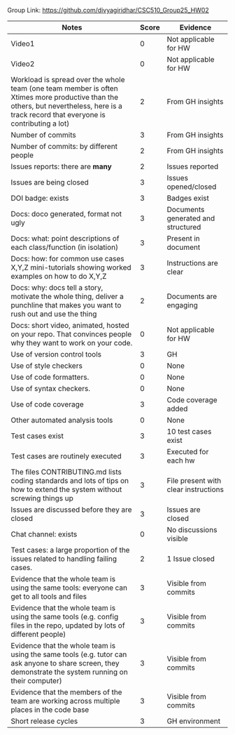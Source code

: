 Group Link: https://github.com/divyagiridhar/CSC510_Group25_HW02


|Notes|Score|Evidence|
|-----|---------|---------|
|Video1| 0 | Not applicable for HW  | 
|Video2| 0 | Not applicable for HW | 
|Workload is spread over the whole team (one team member is often Xtimes more productive than the others, but nevertheless, here is a track record that everyone is contributing a lot)| 2 | From GH insights |
|Number of commits| 3 | From GH insights |
|Number of commits: by different people| 2 | From GH insights |
|Issues reports: there are **many**| 2 | Issues reported |
|Issues are being closed| 3 | Issues opened/closed |
|DOI badge: exists| 3 | Badges exist |
|Docs: doco generated, format not ugly | 3 | Documents generated and structured |
|Docs: what: point descriptions of each class/function (in isolation) | 3 | Present in document |
|Docs: how: for common use cases X,Y,Z mini-tutorials showing worked examples on how to do X,Y,Z| 3 | Instructions are clear |
|Docs: why: docs tell a story, motivate the whole thing, deliver a punchline that makes you want to rush out and use the thing| 2 | Documents are engaging |
|Docs: short video, animated, hosted on your repo. That convinces people why they want to work on your code.| 0 | Not applicable for HW |
|Use of version control tools| 3 | GH |
|Use of style checkers | 0 | None |
|Use of code formatters. | 0 | None |
|Use of syntax checkers. | 0 | None |
|Use of code coverage | 3 | Code coverage added |
|Other automated analysis tools| 0 | None |
|Test cases exist| 3 | 10 test cases exist |
|Test cases are routinely executed| 3 | Executed for each hw |
|The files CONTRIBUTING.md lists coding standards and lots of tips on how to extend the system without screwing things up| 3 | File present with clear instructions |
|Issues are discussed before they are closed| 3 | Issues are closed |
|Chat channel: exists| 0 | No discussions visible |
|Test cases: a large proportion of the issues related to handling failing cases.| 2 | 1 Issue closed|
|Evidence that the whole team is using the same tools: everyone can get to all tools and files| 3 | Visible from commits |
|Evidence that the whole team is using the same tools (e.g. config files in the repo, updated by lots of different people)| 3 | Visible from commits |
|Evidence that the whole team is using the same tools (e.g. tutor can ask anyone to share screen, they demonstrate the system running on their computer)| 3 | Visible from commits |
|Evidence that the members of the team are working across multiple places in the code base| 3 | Visible from commits |
|Short release cycles | 3 | GH environment |
